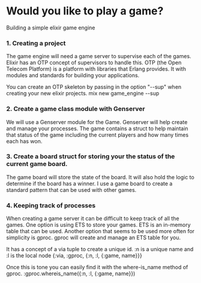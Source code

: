 # Would you like to play a game?
Building a simple elixir game engine

### 1. Creating a project
The game engine will need a game server to supervise each of the games. Elixir has an OTP concept of supervisors to handle this. OTP (the Open Telecom Platform) is a platform with libraries that Erlang provides. It with modules and standards for building your applications.

You can create an OTP skeleton by passing in the option "--sup" when creating your new elixir projects.
mix new game_engine --sup


### 2. Create a game class module with Genserver
We will use a Genserver module for the Game.  Genserver will help create and manage your processes. The game contains a struct to help maintain that status of the game including the current players and how many times each has won.

### 3. Create a board struct for storing your the status of the current game board.
The game board will store the state of the board. It will also hold the logic to determine if the board has a winner. I use a game board to create a standard pattern that can be used with other games.

### 4. Keeping track of processes
When creating a game server it can be difficult to keep track of all the games. One option is using ETS to store your games. ETS is an in-memory table that can be used. Another option that seems to be used more often for simplicity is gproc. gproc will create and manage an ETS table for you.

It has a concept of a via tuple to create a unique id. :n is a unique name and :l is the local node
{:via, :gproc, {:n, :l, {:game, name}}}

Once this is tone you can easily find it with the where-is_name method of gproc.
:gproc.whereis_name({:n, :l, {:game, name}})
